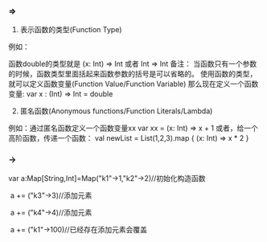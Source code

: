 ### =>

1. 表示函数的类型(Function Type)

例如：

函数double的类型就是 (x: Int) => Int 或者 Int => Int
备注： 当函数只有一个参数的时候，函数类型里面括起来函数参数的括号是可以省略的。
使用函数的类型，就可以定义函数变量(Function Value/Function Variable)
那么现在定义一个函数变量:
var x : (Int) => Int = double

2. 匿名函数(Anonymous functions/Function Literals/Lambda)

例如：通过匿名函数定义一个函数变量xx
var xx = (x: Int) => x + 1
或者，给一个高阶函数，传递一个函数：
val newList = List(1,2,3).map { (x: Int) => x * 2 }

### ->

var a:Map[String,Int]=Map("k1"->1,"k2"->2)//初始化构造函数

​    a += ("k3"->3)//添加元素

​    a += ("k4"->4)//添加元素

​    a += ("k1"->100)//已经存在添加元素会覆盖
